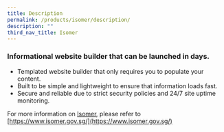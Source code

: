 ```yaml
---
title: Description
permalink: /products/isomer/description/
description: ""
third_nav_title: Isomer
---
```

### **Informational website builder that can be launched in days.**

* Templated website builder that only requires you to populate your content.
* Built to be simple and lightweight to ensure that information loads fast.
* Secure and reliable due to strict security policies and 24/7 site uptime monitoring.

For more information on [Isomer](https://www.isomer.gov.sg/), please refer to [https://www.isomer.gov.sg/](https://www.isomer.gov.sg/)


